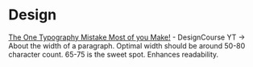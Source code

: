 # Design

[The One Typography Mistake Most of you Make!](https://www.youtube.com/watch?v=Upg7Ykl\_e-4) - DesignCourse YT -> About the width of a paragraph. Optimal width should be around 50-80 character count. 65-75 is the sweet spot. Enhances readability.

